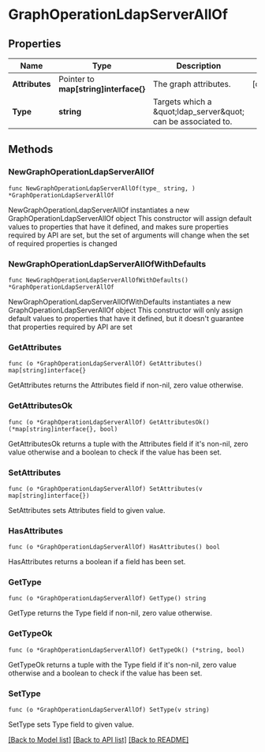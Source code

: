 # GraphOperationLdapServerAllOf

## Properties

Name | Type | Description | Notes
------------ | ------------- | ------------- | -------------
**Attributes** | Pointer to **map[string]interface{}** | The graph attributes. | [optional] 
**Type** | **string** | Targets which a \&quot;ldap_server\&quot; can be associated to. | 

## Methods

### NewGraphOperationLdapServerAllOf

`func NewGraphOperationLdapServerAllOf(type_ string, ) *GraphOperationLdapServerAllOf`

NewGraphOperationLdapServerAllOf instantiates a new GraphOperationLdapServerAllOf object
This constructor will assign default values to properties that have it defined,
and makes sure properties required by API are set, but the set of arguments
will change when the set of required properties is changed

### NewGraphOperationLdapServerAllOfWithDefaults

`func NewGraphOperationLdapServerAllOfWithDefaults() *GraphOperationLdapServerAllOf`

NewGraphOperationLdapServerAllOfWithDefaults instantiates a new GraphOperationLdapServerAllOf object
This constructor will only assign default values to properties that have it defined,
but it doesn't guarantee that properties required by API are set

### GetAttributes

`func (o *GraphOperationLdapServerAllOf) GetAttributes() map[string]interface{}`

GetAttributes returns the Attributes field if non-nil, zero value otherwise.

### GetAttributesOk

`func (o *GraphOperationLdapServerAllOf) GetAttributesOk() (*map[string]interface{}, bool)`

GetAttributesOk returns a tuple with the Attributes field if it's non-nil, zero value otherwise
and a boolean to check if the value has been set.

### SetAttributes

`func (o *GraphOperationLdapServerAllOf) SetAttributes(v map[string]interface{})`

SetAttributes sets Attributes field to given value.

### HasAttributes

`func (o *GraphOperationLdapServerAllOf) HasAttributes() bool`

HasAttributes returns a boolean if a field has been set.

### GetType

`func (o *GraphOperationLdapServerAllOf) GetType() string`

GetType returns the Type field if non-nil, zero value otherwise.

### GetTypeOk

`func (o *GraphOperationLdapServerAllOf) GetTypeOk() (*string, bool)`

GetTypeOk returns a tuple with the Type field if it's non-nil, zero value otherwise
and a boolean to check if the value has been set.

### SetType

`func (o *GraphOperationLdapServerAllOf) SetType(v string)`

SetType sets Type field to given value.



[[Back to Model list]](../README.md#documentation-for-models) [[Back to API list]](../README.md#documentation-for-api-endpoints) [[Back to README]](../README.md)


